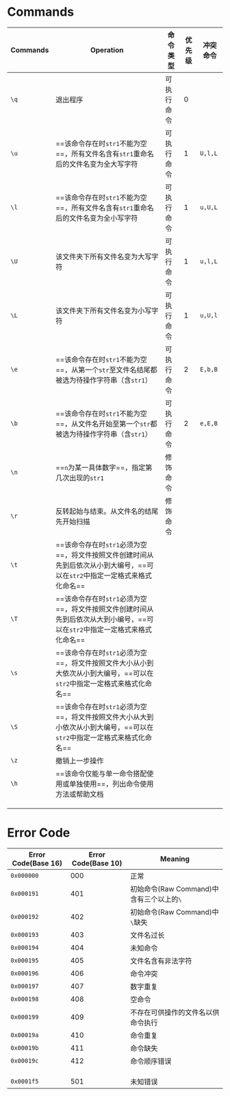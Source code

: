 # Commands

| Commands | Operation                                                    | 命令类型   | 优先级 | 冲突命令 |
| -------- | ------------------------------------------------------------ | ---------- | ------ | -------- |
| `\q`     | 退出程序                                                     | 可执行命令 | 0      |          |
| `\u`     | ==该命令存在时`str1`不能为空==，所有文件名含有`str1`重命名后的文件名变为全大写字符 | 可执行命令 | 1      | `U,l,L`  |
| `\l`     | ==该命令存在时`str1`不能为空==，所有文件名含有`str1`重命名后的文件名变为全小写字符 | 可执行命令 | 1      | `u,U,L`  |
| `\U`     | 该文件夹下所有文件名变为大写字符                             | 可执行命令 | 1      | `u,l,L`  |
| `\L`     | 该文件夹下所有文件名变为小写字符                             | 可执行命令 | 1      | `u,U,l`  |
| `\e`     | ==该命令存在时`str1`不能为空==，从第一个`str`至文件名结尾都被选为待操作字符串（含`str1`） | 可执行命令 | 2      | `E,b,B`  |
| `\b`     | ==该命令存在时`str1`不能为空==，从文件名开始至第一个`str`都被选为待操作字符串（含`str1`） | 可执行命令 | 2      | `e,E,B`  |
| `\n`     | ==`n`为某一具体数字==，指定第几次出现的`str1`                | 修饰命令   |        |          |
| `\r`     | 反转起始与结束。从文件名的结尾先开始扫描                     | 修饰命令   |        |          |
| `\t`     | ==该命令存在时`str1`必须为空==，将文件按照文件创建时间从先到后依次从小到大编号，==可以在`str2`中指定一定格式来格式化命名== |            |        |          |
| `\T`     | ==该命令存在时`str1`必须为空==，将文件按照文件创建时间从先到后依次从大到小编号，==可以在`str2`中指定一定格式来格式化命名== |            |        |          |
| `\s`     | ==该命令存在时`str1`必须为空==，将文件按照文件大小从小到大依次从小到大编号，==可以在`str2`中指定一定格式来格式化命名== |            |        |          |
| `\S`     | ==该命令存在时`str1`必须为空==，将文件按照文件大小从大到小依次从小到大编号，==可以在`str2`中指定一定格式来格式化命名== |            |        |          |
| `\z`     | 撤销上一步操作                                               |            |        |          |
| `\h`     | ==该命令仅能与单一命令搭配使用或单独使用==，列出命令使用方法或帮助文档 |            |        |          |
|          |                                                              |            |        |          |
|          |                                                              |            |        |          |
|          |                                                              |            |        |          |

# Error Code

| Error Code(Base 16) | Error Code(Base 10) | Meaning                                  |
| ------------------- | ------------------- | ---------------------------------------- |
| `0x000000`          | 000                 | 正常                                     |
| `0x000191`          | 401                 | 初始命令(Raw Command)中含有三个以上的`\` |
| `0x000192`          | 402                 | 初始命令(Raw Command)中`\`缺失           |
| `0x000193`          | 403                 | 文件名过长                               |
| `0x000194`          | 404                 | 未知命令                                 |
| `0x000195`          | 405                 | 文件名含有非法字符                       |
| `0x000196`          | 406                 | 命令冲突                                 |
| `0x000197`          | 407                 | 数字重复                                 |
| `0x000198`          | 408                 | 空命令                                   |
| `0x000199`          | 409                 | 不存在可供操作的文件名以供命令执行       |
| `0x00019a`          | 410                 | 命令重复                                 |
| `0x00019b`          | 411                 | 命令缺失                                 |
| `0x00019c`          | 412                 | 命令顺序错误                             |
|                     |                     |                                          |
|                     |                     |                                          |
|                     |                     |                                          |
| `0x0001f5`          | 501                 | 未知错误                                 |


